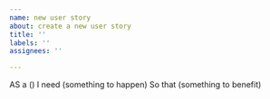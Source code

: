 ```yaml
---
name: new user story
about: create a new user story
title: ''
labels: ''
assignees: ''

---
```


AS a ()
I need (something to happen)
So that (something to benefit)

